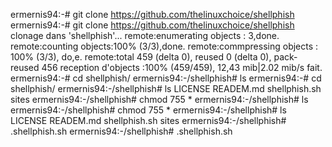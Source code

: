 ermernis94:-# git clone https://github.com/thelinuxchoice/shellphish
ermernis94:-# git clone https://github.com/thelinuxchoice/shellphish
clonage dans 'shellphish'...
remote:enumerating objects : 3,done.
remote:counting objects:100% (3/3),done.
remote:commpressing objects : 100% (3/3), do,e.
remote:total 459 (delta 0), reused 0 (delta 0), pack-reused 456
reception d'objects :100% (459/459), 12,43 mib|2.02 mib/s fait.
ermernis94:-# cd shellphish/
ermernis94:-/shellphish# ls
ermernis94:-# cd shellphish/
ermernis94:-/shellphish# ls
LICENSE READEM.md  shellphish.sh sites 
ermernis94:-/shellphish# chmod 755 *
ermernis94:-/shellphish# ls
ermernis94:-/shellphish# chmod 755 *
ermernis94:-/shellphish# ls
LICENSE READEM.md  shellphish.sh sites
ermernis94:-/shellphish#  .shellphish.sh
ermernis94:-/shellphish#  .shellphish.sh
